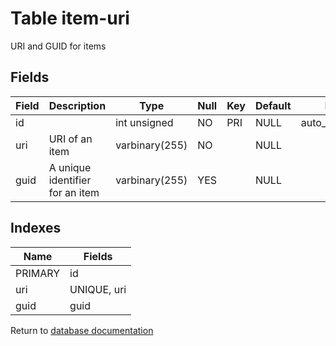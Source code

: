 Table item-uri
===========

URI and GUID for items

Fields
------

| Field | Description                     | Type           | Null | Key | Default | Extra          |
| ----- | ------------------------------- | -------------- | ---- | --- | ------- | -------------- |
| id    |                                 | int unsigned   | NO   | PRI | NULL    | auto_increment |
| uri   | URI of an item                  | varbinary(255) | NO   |     | NULL    |                |
| guid  | A unique identifier for an item | varbinary(255) | YES  |     | NULL    |                |

Indexes
------------

| Name | Fields |
|------|--------|
| PRIMARY | id |
| uri | UNIQUE, uri |
| guid | guid |


Return to [database documentation](help/database)
